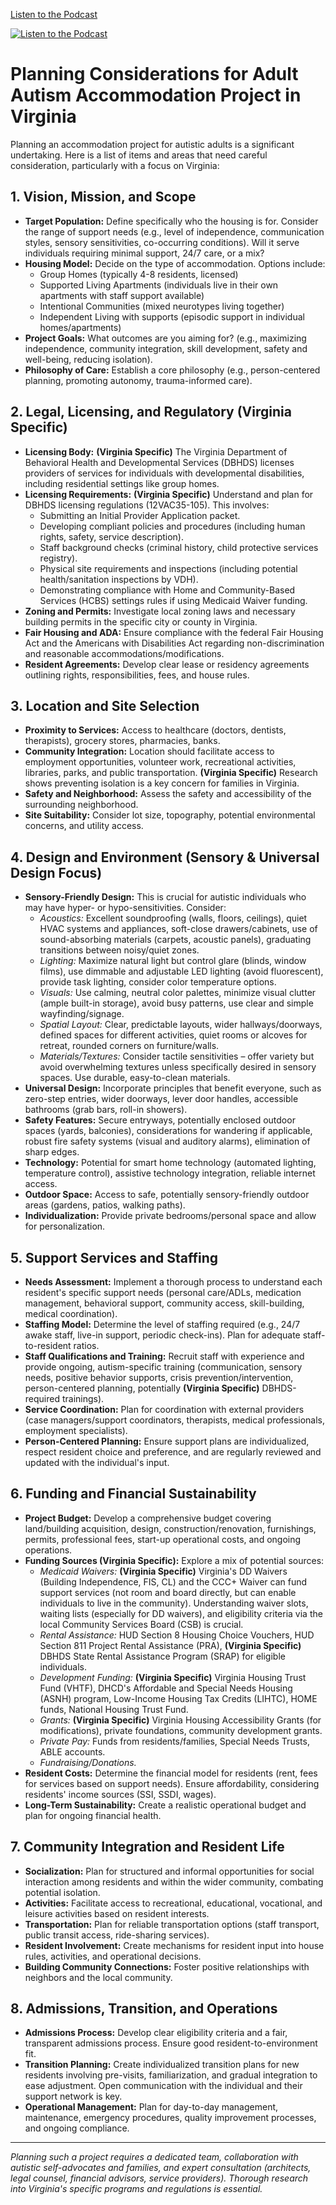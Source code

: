 [Listen to the Podcast](podcast/Podcast.mp3)

[![Listen to the Podcast](images/Podcast.avif)](podcast/Podcast.mp3)

# Planning Considerations for Adult Autism Accommodation Project in Virginia

Planning an accommodation project for autistic adults is a significant undertaking. Here is a list of items and areas that need careful consideration, particularly with a focus on Virginia:

## 1. Vision, Mission, and Scope

* **Target Population:** Define specifically who the housing is for. Consider the range of support needs (e.g., level of independence, communication styles, sensory sensitivities, co-occurring conditions). Will it serve individuals requiring minimal support, 24/7 care, or a mix?
* **Housing Model:** Decide on the type of accommodation. Options include:
    * Group Homes (typically 4-8 residents, licensed)
    * Supported Living Apartments (individuals live in their own apartments with staff support available)
    * Intentional Communities (mixed neurotypes living together)
    * Independent Living with supports (episodic support in individual homes/apartments)
* **Project Goals:** What outcomes are you aiming for? (e.g., maximizing independence, community integration, skill development, safety and well-being, reducing isolation).
* **Philosophy of Care:** Establish a core philosophy (e.g., person-centered planning, promoting autonomy, trauma-informed care).

## 2. Legal, Licensing, and Regulatory (Virginia Specific)

* **Licensing Body:** **(Virginia Specific)** The Virginia Department of Behavioral Health and Developmental Services (DBHDS) licenses providers of services for individuals with developmental disabilities, including residential settings like group homes.
* **Licensing Requirements:** **(Virginia Specific)** Understand and plan for DBHDS licensing regulations (12VAC35-105). This involves:
    * Submitting an Initial Provider Application packet.
    * Developing compliant policies and procedures (including human rights, safety, service description).
    * Staff background checks (criminal history, child protective services registry).
    * Physical site requirements and inspections (including potential health/sanitation inspections by VDH).
    * Demonstrating compliance with Home and Community-Based Services (HCBS) settings rules if using Medicaid Waiver funding.
* **Zoning and Permits:** Investigate local zoning laws and necessary building permits in the specific city or county in Virginia.
* **Fair Housing and ADA:** Ensure compliance with the federal Fair Housing Act and the Americans with Disabilities Act regarding non-discrimination and reasonable accommodations/modifications.
* **Resident Agreements:** Develop clear lease or residency agreements outlining rights, responsibilities, fees, and house rules.

## 3. Location and Site Selection

* **Proximity to Services:** Access to healthcare (doctors, dentists, therapists), grocery stores, pharmacies, banks.
* **Community Integration:** Location should facilitate access to employment opportunities, volunteer work, recreational activities, libraries, parks, and public transportation. **(Virginia Specific)** Research shows preventing isolation is a key concern for families in Virginia.
* **Safety and Neighborhood:** Assess the safety and accessibility of the surrounding neighborhood.
* **Site Suitability:** Consider lot size, topography, potential environmental concerns, and utility access.

## 4. Design and Environment (Sensory & Universal Design Focus)

* **Sensory-Friendly Design:** This is crucial for autistic individuals who may have hyper- or hypo-sensitivities. Consider:
    * _Acoustics:_ Excellent soundproofing (walls, floors, ceilings), quiet HVAC systems and appliances, soft-close drawers/cabinets, use of sound-absorbing materials (carpets, acoustic panels), graduating transitions between noisy/quiet zones.
    * _Lighting:_ Maximize natural light but control glare (blinds, window films), use dimmable and adjustable LED lighting (avoid fluorescent), provide task lighting, consider color temperature options.
    * _Visuals:_ Use calming, neutral color palettes, minimize visual clutter (ample built-in storage), avoid busy patterns, use clear and simple wayfinding/signage.
    * _Spatial Layout:_ Clear, predictable layouts, wider hallways/doorways, defined spaces for different activities, quiet rooms or alcoves for retreat, rounded corners on furniture/walls.
    * _Materials/Textures:_ Consider tactile sensitivities – offer variety but avoid overwhelming textures unless specifically desired in sensory spaces. Use durable, easy-to-clean materials.
* **Universal Design:** Incorporate principles that benefit everyone, such as zero-step entries, wider doorways, lever door handles, accessible bathrooms (grab bars, roll-in showers).
* **Safety Features:** Secure entryways, potentially enclosed outdoor spaces (yards, balconies), considerations for wandering if applicable, robust fire safety systems (visual and auditory alarms), elimination of sharp edges.
* **Technology:** Potential for smart home technology (automated lighting, temperature control), assistive technology integration, reliable internet access.
* **Outdoor Space:** Access to safe, potentially sensory-friendly outdoor areas (gardens, patios, walking paths).
* **Individualization:** Provide private bedrooms/personal space and allow for personalization.

## 5. Support Services and Staffing

* **Needs Assessment:** Implement a thorough process to understand each resident's specific support needs (personal care/ADLs, medication management, behavioral support, community access, skill-building, medical coordination).
* **Staffing Model:** Determine the level of staffing required (e.g., 24/7 awake staff, live-in support, periodic check-ins). Plan for adequate staff-to-resident ratios.
* **Staff Qualifications and Training:** Recruit staff with experience and provide ongoing, autism-specific training (communication, sensory needs, positive behavior supports, crisis prevention/intervention, person-centered planning, potentially **(Virginia Specific)** DBHDS-required trainings).
* **Service Coordination:** Plan for coordination with external providers (case managers/support coordinators, therapists, medical professionals, employment specialists).
* **Person-Centered Planning:** Ensure support plans are individualized, respect resident choice and preference, and are regularly reviewed and updated with the individual's input.

## 6. Funding and Financial Sustainability

* **Project Budget:** Develop a comprehensive budget covering land/building acquisition, design, construction/renovation, furnishings, permits, professional fees, start-up operational costs, and ongoing operations.
* **Funding Sources (Virginia Specific):** Explore a mix of potential sources:
    * _Medicaid Waivers:_ **(Virginia Specific)** Virginia's DD Waivers (Building Independence, FIS, CL) and the CCC+ Waiver can fund support services (not room and board directly, but can enable individuals to live in the community). Understanding waiver slots, waiting lists (especially for DD waivers), and eligibility criteria via the local Community Services Board (CSB) is crucial.
    * _Rental Assistance:_ HUD Section 8 Housing Choice Vouchers, HUD Section 811 Project Rental Assistance (PRA), **(Virginia Specific)** DBHDS State Rental Assistance Program (SRAP) for eligible individuals.
    * _Development Funding:_ **(Virginia Specific)** Virginia Housing Trust Fund (VHTF), DHCD's Affordable and Special Needs Housing (ASNH) program, Low-Income Housing Tax Credits (LIHTC), HOME funds, National Housing Trust Fund.
    * _Grants:_ **(Virginia Specific)** Virginia Housing Accessibility Grants (for modifications), private foundations, community development grants.
    * _Private Pay:_ Funds from residents/families, Special Needs Trusts, ABLE accounts.
    * _Fundraising/Donations._
* **Resident Costs:** Determine the financial model for residents (rent, fees for services based on support needs). Ensure affordability, considering residents' income sources (SSI, SSDI, wages).
* **Long-Term Sustainability:** Create a realistic operational budget and plan for ongoing financial health.

## 7. Community Integration and Resident Life

* **Socialization:** Plan for structured and informal opportunities for social interaction among residents and within the wider community, combating potential isolation.
* **Activities:** Facilitate access to recreational, educational, vocational, and leisure activities based on resident interests.
* **Transportation:** Plan for reliable transportation options (staff transport, public transit access, ride-sharing services).
* **Resident Involvement:** Create mechanisms for resident input into house rules, activities, and operational decisions.
* **Building Community Connections:** Foster positive relationships with neighbors and the local community.

## 8. Admissions, Transition, and Operations

* **Admissions Process:** Develop clear eligibility criteria and a fair, transparent admissions process. Ensure good resident-to-environment fit.
* **Transition Planning:** Create individualized transition plans for new residents involving pre-visits, familiarization, and gradual integration to ease adjustment. Open communication with the individual and their support network is key.
* **Operational Management:** Plan for day-to-day management, maintenance, emergency procedures, quality improvement processes, and ongoing compliance.

---

*Planning such a project requires a dedicated team, collaboration with autistic self-advocates and families, and expert consultation (architects, legal counsel, financial advisors, service providers). Thorough research into Virginia's specific programs and regulations is essential.*
